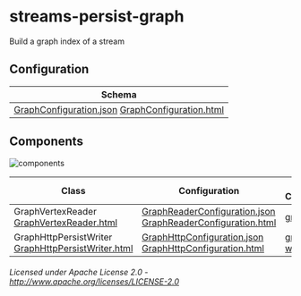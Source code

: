 streams-persist-graph
=====================

Build a graph index of a stream

## Configuration

| Schema |
|--------|
| [GraphConfiguration.json](org/apache/streams/graph/GraphConfiguration.json "GraphConfiguration.json") [GraphConfiguration.html](apidocs/org/apache/streams/graph/GraphConfiguration.html "javadoc") |

## Components

![components](components.dot.svg "Components")

| Class | Configuration | Example Configuration(s) |
|-------|---------------|--------------------------|
| GraphVertexReader [GraphVertexReader.html](apidocs/org/apache/streams/graph/GraphVertexReader.html "javadoc") | [GraphReaderConfiguration.json](org/apache/streams/graph/GraphReaderConfiguration.json "GraphReaderConfiguration.json") [GraphReaderConfiguration.html](apidocs/org/apache/streams/graph/GraphReaderConfiguration.html "javadoc") | [graph-read.conf](graph-read.conf "graph-read.conf") |
| GraphHttpPersistWriter [GraphHttpPersistWriter.html](apidocs/org/apache/streams/graph/GraphHttpPersistWriter "javadoc") | [GraphHttpConfiguration.json](org/apache/streams/graph/GraphHttpConfiguration.json "GraphHttpConfiguration.json") [GraphHttpConfiguration.html](apidocs/org/apache/streams/graph/GraphHttpConfiguration.html "javadoc") | [graph-write.conf](graph-write.conf "graph-write.conf") |

###### Licensed under Apache License 2.0 - http://www.apache.org/licenses/LICENSE-2.0
